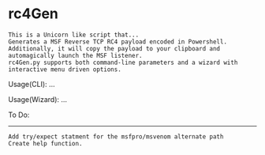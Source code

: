 # rc4Gen
    This is a Unicorn like script that...
    Generates a MSF Reverse TCP RC4 payload encoded in Powershell.
    Additionally, it will copy the payload to your clipboard and automagically launch the MSF listener.
    rc4Gen.py supports both command-line parameters and a wizard with interactive menu driven options.

Usage(CLI):
        ...

Usage(Wizard):
        ...

To Do:
***
    Add try/expect statment for the msfpro/msvenom alternate path
    Create help function.
